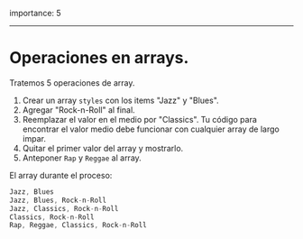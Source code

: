 importance: 5

---

# Operaciones en arrays.

Tratemos 5 operaciones de array.

1. Crear un array `styles` con los items "Jazz" y "Blues".
2. Agregar "Rock-n-Roll" al final.
3. Reemplazar el valor en el medio por "Classics". Tu código para encontrar el valor medio debe funcionar con cualquier array de largo impar.
4. Quitar el primer valor del array y mostrarlo.
5. Anteponer `Rap` y `Reggae` al array.

El array durante el proceso:

```js no-beautify
Jazz, Blues
Jazz, Blues, Rock-n-Roll
Jazz, Classics, Rock-n-Roll
Classics, Rock-n-Roll
Rap, Reggae, Classics, Rock-n-Roll
```

